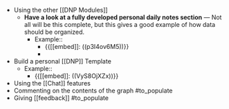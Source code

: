 - Using the other [[DNP Modules]]
    - **Have a look at a fully developed personal daily notes section** — Not all will be this complete, but this gives a good example of how data should be organized. 
        - Example:: 
            - {{[[embed]]: ((p3I4ov6M5))}}
            - 
- Build a personal [[DNP]] Template
    - Example:: 
        - {{[[embed]]: ((VyS8OjXZx))}}
- Using the [[Chat]] features
- Commenting on the contents of the graph #to_populate
- Giving [[feedback]] #to_populate
